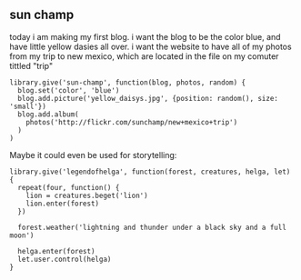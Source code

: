 sun champ
---------

today i am making my first blog. i want the blog to be the color blue, and have little yellow dasies all over. i want the website to have all of my photos from my trip to new mexico, which are located in the file on my comuter tittled "trip"

    library.give('sun-champ', function(blog, photos, random) {
      blog.set('color', 'blue')
      blog.add.picture('yellow_daisys.jpg', {position: random(), size: 'small'})
      blog.add.album(
        photos('http://flickr.com/sunchamp/new+mexico+trip')
      )
    )

Maybe it could even be used for storytelling:

    library.give('legendofhelga', function(forest, creatures, helga, let) {
      repeat(four, function() {
        lion = creatures.beget('lion')
        lion.enter(forest)
      })

      forest.weather('lightning and thunder under a black sky and a full moon')

      helga.enter(forest)
      let.user.control(helga)
    }

